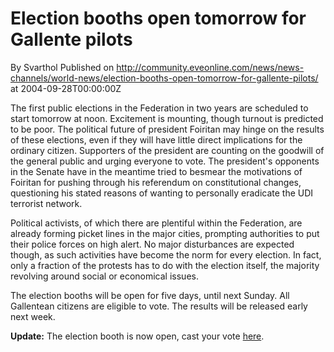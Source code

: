# Election booths open tomorrow for Gallente pilots
By Svarthol
Published on http://community.eveonline.com/news/news-channels/world-news/election-booths-open-tomorrow-for-gallente-pilots/ at 2004-09-28T00:00:00Z

The first public elections in the Federation in two years are scheduled to start tomorrow at noon. Excitement is mounting, though turnout is predicted to be poor. The political future of president Foiritan may hinge on the results of these elections, even if they will have little direct implications for the ordinary citizen. Supporters of the president are counting on the goodwill of the general public and urging everyone to vote. The president's opponents in the Senate have in the meantime tried to besmear the motivations of Foiritan for pushing through his referendum on constitutional changes, questioning his stated reasons of wanting to personally eradicate the UDI terrorist network.  
  
Political activists, of which there are plentiful within the Federation, are already forming picket lines in the major cities, prompting authorities to put their police forces on high alert. No major disturbances are expected though, as such activities have become the norm for every election. In fact, only a fraction of the protests has to do with the election itself, the majority revolving around social or economical issues.  
  
The election booths will be open for five days, until next Sunday. All Gallentean citizens are eligible to vote. The results will be released early next week.   
  
**Update:** The election booth is now open, cast your vote [here](http://myeve.eve-online.com/foiritanvote.asp).

